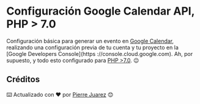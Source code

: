 # Configuración Google Calendar API, PHP > 7.0

Configuración básica para generar un evento en [Google Calendar](https://calendar.google.com/calendar/), realizando una configuración previa de tu cuenta y tu proyecto en la [Google Developers Console](https ://console.cloud.google.com).
Ah, por supuesto, y todo esto configurado para [PHP >7.0](https://www.php.net/releases/7_0_0.php). 😉


## Créditos


⌨️ Actualizado con ♥️ por [Pierre Juarez](https://www.linkedin.com/in/pierre-juarez/) 😊


